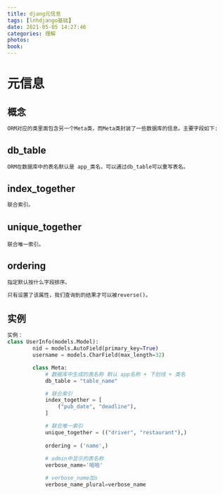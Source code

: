 ```yaml
---
title: djang元信息
tags: [lnhdjango基础]
date: 2021-05-05 14:27:46
categories: 理解
photos:
book:
---
```


# 元信息

## 概念

```python
ORM对应的类里面包含另一个Meta类，而Meta类封装了一些数据库的信息。主要字段如下:
```

## db_table

```python
ORM在数据库中的表名默认是 app_类名，可以通过db_table可以重写表名。
```

## index_together

```python
联合索引。
```

## unique_together

```
联合唯一索引。
```

## ordering

```python
指定默认按什么字段排序。

只有设置了该属性，我们查询到的结果才可以被reverse()。
```

## 实例

```python
实例：
class UserInfo(models.Model):
        nid = models.AutoField(primary_key=True)
        username = models.CharField(max_length=32)

        class Meta:
            # 数据库中生成的表名称 默认 app名称 + 下划线 + 类名
            db_table = "table_name"

            # 联合索引
            index_together = [
                ("pub_date", "deadline"),
            ]

            # 联合唯一索引
            unique_together = (("driver", "restaurant"),)
            
            ordering = ('name',)
            
            # admin中显示的表名称
            verbose_name='哈哈'

            # verbose_name加s
            verbose_name_plural=verbose_name
```

